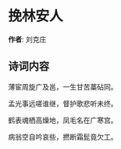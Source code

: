 # 挽林安人

**作者**: 刘克庄

## 诗词内容

薄宦周旋广及邕，一生甘苦藁砧同。

孟光事远嗟谁继，督护歌悲听未终。

鹤表魂栖高燥地，凤毛名在广寒宫。

病翁空自吟哀些，撚断霜髭竟欠工。

